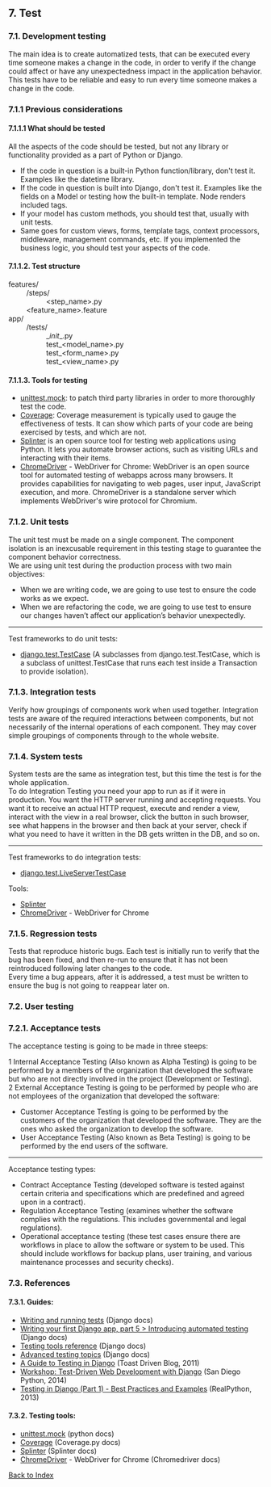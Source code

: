 ## 7. Test

### 7.1. Development testing
The main idea is to create automatized tests, that can be executed every time someone makes a change in the code, in order to verify if the change could affect or have any unexpectedness impact in the application behavior. This tests have to be reliable and easy to run every time someone makes a change in the code.


### 7.1.1 Previous considerations

#### 7.1.1.1 What should be tested
All the aspects of the code should be tested, but not any library or functionality provided as a part of Python or Django.
+ If the code in question is a built-in Python function/library, don't test it. Examples like the datetime library.
+ If the code in question is built into Django, don't test it. Examples like the fields on a Model or testing how the built-in template. Node renders included tags.
+ If your model has custom methods, you should test that, usually with unit tests.
+ Same goes for custom views, forms, template tags, context processors, middleware, management commands, etc. If you implemented the business logic, you should test your aspects of the code.

#### 7.1.1.2.  Test structure
features/  
&nbsp;&nbsp;&nbsp;&nbsp;
&nbsp;&nbsp;&nbsp;&nbsp;/steps/  
&nbsp;&nbsp;&nbsp;&nbsp;
&nbsp;&nbsp;&nbsp;&nbsp;
&nbsp;&nbsp;&nbsp;&nbsp;
&nbsp;&nbsp;&nbsp;&nbsp;<step_name>.py  
&nbsp;&nbsp;&nbsp;&nbsp;
&nbsp;&nbsp;&nbsp;&nbsp;<feature_name>.feature    
app/  
&nbsp;&nbsp;&nbsp;&nbsp;
&nbsp;&nbsp;&nbsp;&nbsp;/tests/  
&nbsp;&nbsp;&nbsp;&nbsp;
&nbsp;&nbsp;&nbsp;&nbsp;
&nbsp;&nbsp;&nbsp;&nbsp;
&nbsp;&nbsp;&nbsp;&nbsp;\__init__.py   
&nbsp;&nbsp;&nbsp;&nbsp;
&nbsp;&nbsp;&nbsp;&nbsp;
&nbsp;&nbsp;&nbsp;&nbsp;
&nbsp;&nbsp;&nbsp;&nbsp;test_<model_name>.py    
&nbsp;&nbsp;&nbsp;&nbsp;
&nbsp;&nbsp;&nbsp;&nbsp;
&nbsp;&nbsp;&nbsp;&nbsp;
&nbsp;&nbsp;&nbsp;&nbsp;test_<form_name>.py   
&nbsp;&nbsp;&nbsp;&nbsp;
&nbsp;&nbsp;&nbsp;&nbsp;
&nbsp;&nbsp;&nbsp;&nbsp;
&nbsp;&nbsp;&nbsp;&nbsp;test_<view_name>.py  


#### 7.1.1.3.  Tools for testing

+ [unittest.mock](https://docs.python.org/3.5/library/unittest.mock-examples.html): to patch third party libraries in order to more thoroughly test the code.
+ [Coverage](https://coverage.readthedocs.io/en/latest/): Coverage measurement is typically used to gauge the effectiveness of tests. It can show which parts of your code are being exercised by tests, and which are not.
+ [Splinter](https://splinter.readthedocs.io/en/latest/) is an open source tool for testing web applications using Python. It lets you automate browser actions, such as visiting URLs and interacting with their items.
+ [ChromeDriver](http://chromedriver.chromium.org/) - WebDriver for Chrome: WebDriver is an open source tool for automated testing of webapps across many browsers. It provides capabilities for navigating to web pages, user input, JavaScript execution, and more.  ChromeDriver is a standalone server which implements WebDriver's wire protocol for Chromium.


###  7.1.2. Unit tests

The unit test must be made on a single component. The component isolation is an inexcusable requirement in this testing stage to guarantee the component behavior correctness.  
We are using unit test during the production process with two main objectives:   
+ When we are writing code, we are going to use test to ensure the code works as we expect.
+ When we are refactoring the code, we are going to use test to ensure our changes haven’t affect our application’s behavior unexpectedly.

---

Test frameworks to do unit tests:  
+ [django.test.TestCase](https://docs.djangoproject.com/en/2.1/topics/testing/) (A subclasses from django.test.TestCase, which is a subclass of unittest.TestCase that runs each test inside a Transaction to provide isolation).


### 7.1.3. Integration tests
Verify how groupings of components work when used together. Integration tests are aware of the required interactions between components, but not necessarily of the internal operations of each component. They may cover simple groupings of components through to the whole website.


### 7.1.4. System tests
System tests are the same as integration test, but this time the test is for the whole application.  
To do Integration Testing you need your app to run as if it were in production. You want the HTTP server running and accepting requests. You want it to receive an actual HTTP request, execute and render a view, interact with the view in a real browser, click the button in such browser, see what happens in the browser and then back at your server, check if what you need to have it written in the DB gets written in the DB, and so on.

---

Test frameworks to do integration tests:
+ [django.test.LiveServerTestCase](https://docs.djangoproject.com/en/1.9/topics/testing/tools/#liveservertestcase)

Tools:
+ [Splinter](https://splinter.readthedocs.io/en/latest/)
+ [ChromeDriver](http://chromedriver.chromium.org/) - WebDriver for Chrome


### 7.1.5. Regression tests
Tests that reproduce historic bugs. Each test is initially run to verify that the bug has been fixed, and then re-run to ensure that it has not been reintroduced following later changes to the code.  
Every time a bug appears, after it is addressed, a test must be written to ensure the bug is not going to reappear later on.


### 7.2. User testing

### 7.2.1. Acceptance tests

The acceptance testing is going to be made in three steeps:

1 Internal Acceptance Testing (Also known as Alpha Testing) is going to be performed by a members of the organization that developed the software but who are not directly involved in the project (Development or Testing).  
2 External Acceptance Testing is going to be performed by people who are not employees of the organization that developed the software:  
+ Customer Acceptance Testing is going to be performed by the customers of the organization that developed the software. They are the ones who asked the organization to develop the software.
+ User Acceptance Testing (Also known as Beta Testing) is going to be performed by the end users of the software.

---

Acceptance testing types:  
+ Contract Acceptance Testing (developed software is tested against certain criteria and specifications which are predefined and agreed upon in a contract).
+ Regulation Acceptance Testing (examines whether the software complies with the regulations. This includes governmental and legal regulations).
+ Operational acceptance testing (these test cases ensure there are workflows in place to allow the software or system to be used.
This should include workflows for backup plans, user training, and various maintenance processes and security checks).


### 7.3. References

#### 7.3.1. Guides:
+ [Writing and running tests](https://docs.djangoproject.com/en/1.10/topics/testing/overview/) (Django docs)
+ [Writing your first Django app, part 5 > Introducing automated testing](https://docs.djangoproject.com/en/1.10/intro/tutorial05/) (Django docs)
+ [Testing tools reference](https://docs.djangoproject.com/en/1.10/topics/testing/tools/) (Django docs)
+ [Advanced testing topics](https://docs.djangoproject.com/en/1.10/topics/testing/advanced/) (Django docs)
+ [A Guide to Testing in Django](http://toastdriven.com/blog/2011/apr/10/guide-to-testing-in-django/) (Toast Driven Blog, 2011)
+ [Workshop: Test-Driven Web Development with Django](https://test-driven-django-development.readthedocs.io/en/latest/index.html) (San Diego Python, 2014)
+ [Testing in Django (Part 1) - Best Practices and Examples](https://realpython.com/testing-in-django-part-1-best-practices-and-examples/) (RealPython, 2013)

#### 7.3.2. Testing tools:
+ [unittest.mock](https://docs.python.org/3.5/library/unittest.mock-examples.html) (python docs)
+ [Coverage](https://coverage.readthedocs.io/en/latest/) (Coverage.py docs)
+ [Splinter](https://splinter.readthedocs.io/en/latest/) (Splinter docs)
+ [ChromeDriver](http://chromedriver.chromium.org/) - WebDriver for Chrome (Chromedriver docs)

[Back to Index](./index.md)
